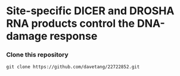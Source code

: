 Site-specific DICER and DROSHA RNA products control the DNA-damage response
========

### Clone this repository

`git clone https://github.com/davetang/22722852.git`
